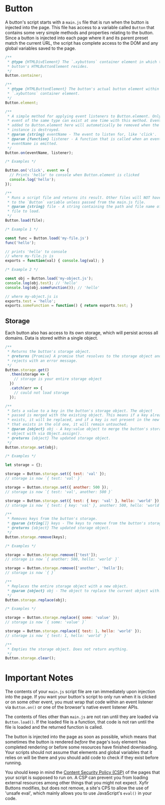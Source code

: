 # Button

A button's script starts with a `main.js` file that is run when the button is injected into the page. This file has access to a variable called `Button` that contains some very simple methods and properties relating to the button. Since a button is injected into each page where it and its parent preset match the current URL, the script has complete access to the DOM and any global variables saved to the page.

```js
/**
 * @type {HTMLDivElement} The `.xybuttons` container element in which the
 * button's HTMLButtonElement resides.
 */
Button.container;

/**
 * @type {HTMLButtonElement} The button's actual button element within the
 * `.xybuttons` container element.
 */
Button.element;

/**
 * A simple method for applying event listeners to Button.element. Only one
 * event of the same type can exist at one time with this method. Events
 * added to Button.element here will automatically be removed when the button
 * instance is destroyed.
 * @param {string} eventName - The event to listen for, like 'click'.
 * @param {function} listener - A function that is called when an event of
 * eventName is emitted.
 */
Button.on(eventName, listener);

/* Examples */

Button.on('click', event => {
  // Prints 'hello' to console when Button.element is clicked
  console.log('hello');
});

/**
 * Runs a script file and returns its result. Other files will NOT have access
 * to the `Button` variable unless passed from the main.js file.
 * @param {string} file - A string containing the path and file name of the
 * file to load.
 */
Button.load(file);

/* Example 1 */

const func = Button.load('my-file.js')
func('hello');

// prints 'hello' to console
// where my-file.js is
exports = function(val) { console.log(val); }

/* Example 2 */

const obj = Button.load('my-object.js');
console.log(obj.test); // 'hello'
console.log(obj.someFunction()); // 'hello'

// where my-object.js is
exports.test = 'hello';
exports.someFunction = function() { return exports.test; }
```

## Storage

Each button also has access to its own storage, which will persist across all domains. Data is stored within a single object.

```js
/**
 * Returns the button's storage object.
 * @returns {Promise} A promise that resolves to the storage object and
 * rejects with an error message.
 */
Button.storage.get()
  .then(storage => {
    // storage is your entire storage object
  })
  .catch(err => {
    // could not load storage
  });

/**
 * Sets a value to a key in the button's storage object. The object
 * passed is merged with the existing object. This means if a key already
 * exists, it will be replaced, and if a key is not present in the new object
 * that exists in the old one, it will remain untouched.
 * @param {object} obj - A key:value object to merge the button's storage
 * object with via Object.assign().
 * @returns {object} The updated storage object.
 */
Button.storage.set(obj);

/* Examples */

let storage = {};

storage = Button.storage.set({ test: 'val' });
// storage is now `{ test: 'val' }`

storage = Button.storage.set({ another: 500 });
// storage is now `{ test: 'val', another: 500 }`

storage = Button.storage.set({ test: { key: 'val' }, hello: 'world' });
// storage is now `{ test: { key: 'val' }, another: 500, hello: 'world' }`

/**
 * Removes keys from the button's storage.
 * @param {string[]} keys - The keys to remove from the button's storage.
 * @returns {object} The updated storage object.
 */
Button.storage.remove(keys);

/* Examples */

storage = Button.storage.remove(['test']);
// storage is now `{ another: 500, hello: 'world' }`

storage = Button.storage.remove(['another', 'hello']);
// storage is now `{ }`

/**
 * Replaces the entire storage object with a new object.
 * @param {object} obj - The object to replace the current object with.
 */
Button.storage.replace(obj);

/* Examples */

storage = Button.storage.replace({ some: 'value' });
// storage is now `{ some: 'value' }`

storage = Button.storage.replace({ test: 1, hello: 'world' });
// storage is now `{ test: 1, hello: 'world' }`

/**
 * Empties the storage object. Does not return anything.
 */
Button.storage.clear();
```

# Important Notes

The contents of your `main.js` script file are ran immediately upon injection into the page. If you want your button's script to only run when it is clicked or on some other event, you must wrap that code within an event listener via `Button.on()` or one of the browser's native event listener APIs.

The contents of files other than `main.js` are not ran until they are loaded via `Button.load()`. If the loaded file is a function, that code is not ran until the file is loaded and the returned function is called.

The button is injected into the page as soon as possible, which means that sometimes the button is rendered *before* the page's `body` element has completed rendering or before some resources have finished downloading. Your scripts should not assume that elements and global variables that it relies on will be there and you should add code to check if they exist before running.

You should keep in mind the [Content Security Policy (CSP)](https://developer.mozilla.org/en-US/docs/Web/HTTP/CSP) of the pages that your script is supposed to run on. A CSP can prevent you from loading external resources among other things that you might not expect. Xyfir Buttons modifies, but does not remove, a site's CPS to allow the use of 'unsafe eval', which mainly allows you to use JavaScript's `eval()` in your code.